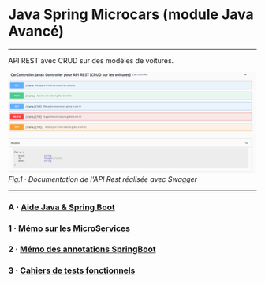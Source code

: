# Java Spring Microcars (module Java Avancé)

---

API REST avec CRUD sur des modèles de voitures.

![Img API](api_rest_springboot.png)
*Fig.1 · Documentation de l'API Rest réalisée avec Swagger*

---

### A · [Aide Java & Spring Boot](HELP.md)
### 1 · [Mémo sur les MicroServices](MEMO_MICROSERVICES.md)
### 2 · [Mémo des annotations SpringBoot](MEMO_SPRING_BOOT.md)
### 3 · [Cahiers de tests fonctionnels](CAHIERS_DE_TESTS_FONCTIONNELS.md)



